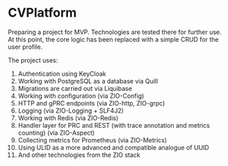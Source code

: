 # CVPlatform
Preparing a project for MVP. Technologies are tested there for further use.
At this point, the core logic has been replaced with a simple CRUD for the user profile.

The project uses:
1) Authentication using KeyCloak
2) Working with PostgreSQL as a database via Quill
3) Migrations are carried out via Liquibase
4) Working with configuration (via ZIO-Config)
5) HTTP and gPRC endpoints (via ZIO-http, ZIO-grpc)
6) Logging (via ZIO-Logging + SLF4J2)
7) Working with Redis (via ZIO-Redis)
8) Handler layer for PRC and REST (with trace annotation and metrics counting) (via ZIO-Aspect)
9) Collecting metrics for Prometheus (via ZIO-Metrics)
10) Using ULID as a more advanced and compatible analogue of UUID
11) And other technologies from the ZIO stack
